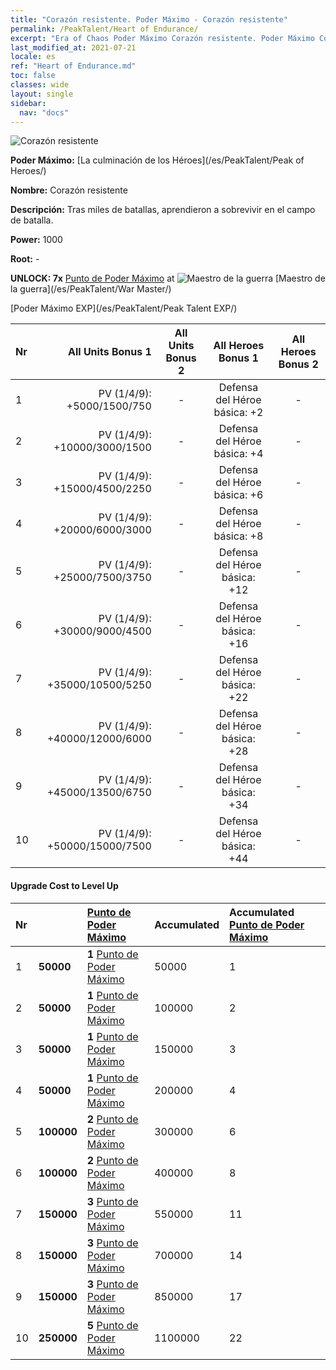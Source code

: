 ```yaml
---
title: "Corazón resistente. Poder Máximo - Corazón resistente"
permalink: /PeakTalent/Heart of Endurance/
excerpt: "Era of Chaos Poder Máximo Corazón resistente. Poder Máximo Corazón resistente. Corazón resistente"
last_modified_at: 2021-07-21
locale: es
ref: "Heart of Endurance.md"
toc: false
classes: wide
layout: single
sidebar:
  nav: "docs"
---
```


  ![Corazón resistente](/images/pt/talent_1002.png)

  **Poder Máximo:** [La culminación de los Héroes](/es/PeakTalent/Peak of Heroes/)

  **Nombre:** Corazón resistente

  **Descripción:** Tras miles de batallas, aprendieron a sobrevivir en el campo de batalla.

  **Power:** 1000

  **Root:** -

  **UNLOCK: 7x** [Punto de Poder Máximo](/ItemsES/con_934/) at ![Maestro de la guerra](/images/pt/talent_1001.png) [Maestro de la guerra](/es/PeakTalent/War Master/)

  [Poder Máximo EXP](/es/PeakTalent/Peak Talent EXP/)

  | Nr | All Units Bonus 1 | All Units Bonus 2 | All Heroes Bonus 1 | All Heroes Bonus 2 |
  |:---|--------------:|:-------------:|:-------------:|:-------------:|
  | 1 | PV (1/4/9): +5000/1500/750 | - | Defensa del Héroe básica: +2 | - |
  | 2 | PV (1/4/9): +10000/3000/1500 | - | Defensa del Héroe básica: +4 | - |
  | 3 | PV (1/4/9): +15000/4500/2250 | - | Defensa del Héroe básica: +6 | - |
  | 4 | PV (1/4/9): +20000/6000/3000 | - | Defensa del Héroe básica: +8 | - |
  | 5 | PV (1/4/9): +25000/7500/3750 | - | Defensa del Héroe básica: +12 | - |
  | 6 | PV (1/4/9): +30000/9000/4500 | - | Defensa del Héroe básica: +16 | - |
  | 7 | PV (1/4/9): +35000/10500/5250 | - | Defensa del Héroe básica: +22 | - |
  | 8 | PV (1/4/9): +40000/12000/6000 | - | Defensa del Héroe básica: +28 | - |
  | 9 | PV (1/4/9): +45000/13500/6750 | - | Defensa del Héroe básica: +34 | - |
  | 10 | PV (1/4/9): +50000/15000/7500 | - | Defensa del Héroe básica: +44 | - |


#### Upgrade Cost to Level Up

  | Nr | <i class="fas fa-coins"/> | [Punto de Poder Máximo](/ItemsES/con_934/) | Accumulated <i class="fas fa-coins"/> | Accumulated [Punto de Poder Máximo](/ItemsES/con_934/) |
  |:---|:--------------|:-------------|:-------------|:-------------|
  | 1 | **50000** | **1** [Punto de Poder Máximo](/ItemsES/con_934/) | 50000 | 1 |
  | 2 | **50000** | **1** [Punto de Poder Máximo](/ItemsES/con_934/) | 100000 | 2 |
  | 3 | **50000** | **1** [Punto de Poder Máximo](/ItemsES/con_934/) | 150000 | 3 |
  | 4 | **50000** | **1** [Punto de Poder Máximo](/ItemsES/con_934/) | 200000 | 4 |
  | 5 | **100000** | **2** [Punto de Poder Máximo](/ItemsES/con_934/) | 300000 | 6 |
  | 6 | **100000** | **2** [Punto de Poder Máximo](/ItemsES/con_934/) | 400000 | 8 |
  | 7 | **150000** | **3** [Punto de Poder Máximo](/ItemsES/con_934/) | 550000 | 11 |
  | 8 | **150000** | **3** [Punto de Poder Máximo](/ItemsES/con_934/) | 700000 | 14 |
  | 9 | **150000** | **3** [Punto de Poder Máximo](/ItemsES/con_934/) | 850000 | 17 |
  | 10 | **250000** | **5** [Punto de Poder Máximo](/ItemsES/con_934/) | 1100000 | 22 |
